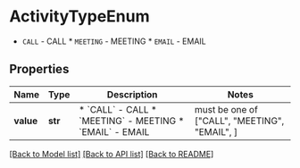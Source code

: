 # ActivityTypeEnum

* `CALL` - CALL * `MEETING` - MEETING * `EMAIL` - EMAIL

## Properties
Name | Type | Description | Notes
------------ | ------------- | ------------- | -------------
**value** | **str** | * &#x60;CALL&#x60; - CALL * &#x60;MEETING&#x60; - MEETING * &#x60;EMAIL&#x60; - EMAIL |  must be one of ["CALL", "MEETING", "EMAIL", ]

[[Back to Model list]](../README.md#documentation-for-models) [[Back to API list]](../README.md#documentation-for-api-endpoints) [[Back to README]](../README.md)


